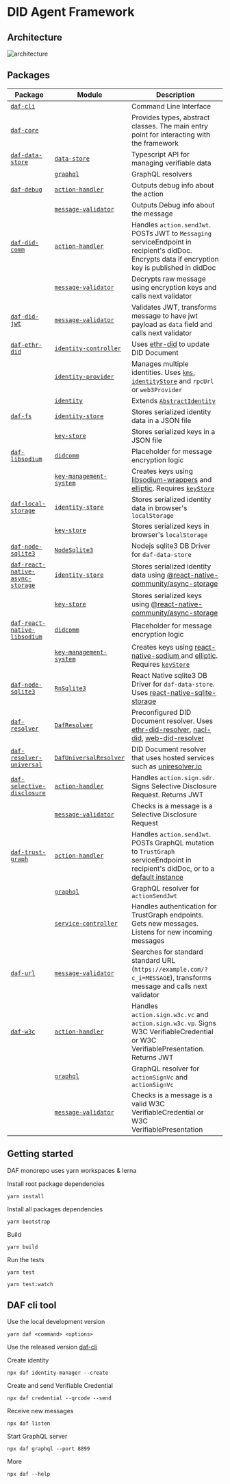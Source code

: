 # DID Agent Framework

## Architecture

![architecture](docs/assets/architecture.png)

## Packages

| Package                                                                     | Module                                                                                      | Description                                                                                                                                                                                                                                                       |
| --------------------------------------------------------------------------- | ------------------------------------------------------------------------------------------- | ----------------------------------------------------------------------------------------------------------------------------------------------------------------------------------------------------------------------------------------------------------------- |
| [`daf-cli`](packages/daf-cli)                                               |                                                                                             | Command Line Interface                                                                                                                                                                                                                                            |
| [`daf-core`](packages/daf-core)                                             |                                                                                             | Provides types, abstract classes. The main entry point for interacting with the framework                                                                                                                                                                         |
| [`daf-data-store`](packages/daf-data-store)                                 | [`data-store`](packages/daf-data-store/src/data-store.ts)                                   | Typescript API for managing verifiable data                                                                                                                                                                                                                       |
|                                                                             | [`graphql`](packages/daf-data-store/src/graphql.ts)                                         | GraphQL resolvers                                                                                                                                                                                                                                                 |
| [`daf-debug`](packages/daf-debug)                                           | [`action-handler`](packages/daf-debug/src/action-handler.ts)                                | Outputs debug info about the action                                                                                                                                                                                                                               |
|                                                                             | [`message-validator`](packages/daf-debug/src/message-validator.ts)                          | Outputs Debug info about the message                                                                                                                                                                                                                              |
| [`daf-did-comm`](packages/daf-did-comm)                                     | [`action-handler`](packages/daf-did-comm/src/action-handler.ts)                             | Handles `action.sendJwt`. POSTs JWT to `Messaging` serviceEndpoint in recipient's didDoc. Encrypts data if encryption key is published in didDoc                                                                                                                  |
|                                                                             | [`message-validator`](packages/daf-did-comm/src/message-validator.ts)                       | Decrypts raw message using encryption keys and calls next validator                                                                                                                                                                                               |
| [`daf-did-jwt`](packages/daf-did-jwt)                                       | [`message-validator`](packages/daf-did-jwt/src/message-validator.ts)                        | Validates JWT, transforms message to have jwt payload as `data` field and calls next validator                                                                                                                                                                    |
| [`daf-ethr-did`](packages/daf-ethr-did)                                     | [`identity-controller`](packages/daf-ethr-did/src/identity-controller.ts)                   | Uses [ethr-did](https://github.com/uport-project/ethr-did) to update DID Document                                                                                                                                                                                 |
|                                                                             | [`identity-provider`](packages/daf-ethr-did/src/identity-provider.ts)                       | Manages multiple identities. Uses [`kms`](packages/daf-core/src/identity/abstract-key-management-system.ts), [`identityStore`](packages/daf-core/src/identity/abstract-identity-store.ts) and `rpcUrl` or `web3Provider`                                          |
|                                                                             | [`identity`](packages/daf-ethr-did/src/identity.ts)                                         | Extends [`AbstractIdentity`](packages/daf-core/src/identity/abstract-identity.ts)                                                                                                                                                                                 |
| [`daf-fs`](packages/daf-fs)                                                 | [`identity-store`](packages/daf-fs/src/identity-store.ts)                                   | Stores serialized identity data in a JSON file                                                                                                                                                                                                                    |
|                                                                             | [`key-store`](packages/daf-fs/src/key-store.ts)                                             | Stores serialized keys in a JSON file                                                                                                                                                                                                                             |
| [`daf-libsodium`](packages/daf-libsodium)                                   | [`didcomm`](packages/daf-libsodium/src/didcomm.ts)                                          | Placeholder for message encryption logic                                                                                                                                                                                                                          |
|                                                                             | [`key-management-system`](packages/daf-libsodium/src/key-management-system.ts)              | Creates keys using [libsodium-wrappers](https://github.com/jedisct1/libsodium.js) and [elliptic](https://github.com/indutny/elliptic). Requires [`keyStore`](packages/daf-core/src/identity/abstract-key-store.ts)                                                |
| [`daf-local-storage`](packages/daf-local-storage)                           | [`identity-store`](packages/daf-local-storage/src/identity-store.ts)                        | Stores serialized identity data in browser's `localStorage`                                                                                                                                                                                                       |
|                                                                             | [`key-store`](packages/daf-local-storage/src/key-store.ts)                                  | Stores serialized keys in browser's `localStorage`                                                                                                                                                                                                                |
| [`daf-node-sqlite3`](packages/daf-node-sqlite3)                             | [`NodeSqlite3`](packages/daf-node-sqlite3/src/index.ts)                                     | Nodejs sqlite3 DB Driver for `daf-data-store`                                                                                                                                                                                                                     |
| [`daf-react-native-async-storage`](packages/daf-react-native-async-storage) | [`identity-store`](packages/daf-react-native-async-storage/src/identity-store.ts)           | Stores serialized identity data using [@react-native-community/async-storage](https://github.com/react-native-community/async-storage)                                                                                                                            |
|                                                                             | [`key-store`](packages/daf-react-native-async-storage/src/key-store.ts)                     | Stores serialized keys using [@react-native-community/async-storage](https://github.com/react-native-community/async-storage)                                                                                                                                     |
| [`daf-react-native-libsodium`](packages/daf-react-native-libsodium)         | [`didcomm`](packages/daf-react-native-libsodium/src/didcomm.ts)                             | Placeholder for message encryption logic                                                                                                                                                                                                                          |
|                                                                             | [`key-management-system`](packages/daf-react-native-libsodium/src/key-management-system.ts) | Creates keys using [react-native-sodium ](https://github.com/lyubo/react-native-sodium) and [elliptic](https://github.com/indutny/elliptic). Requires [`keyStore`](packages/daf-core/src/identity/abstract-key-store.ts)                                          |
| [`daf-node-sqlite3`](packages/daf-react-native-sqlite3)                     | [`RnSqlite3`](packages/daf-react-native-sqlite3/src/index.ts)                               | React Native sqlite3 DB Driver for `daf-data-store`. Uses [react-native-sqlite-storage](https://github.com/andpor/react-native-sqlite-storage)                                                                                                                    |
| [`daf-resolver`](packages/daf-resolver)                                     | [`DafResolver`](packages/daf-resolver/src/resolver.ts)                                      | Preconfigured DID Document resolver. Uses [ethr-did-resolver](https://github.com/decentralized-identity/ethr-did-resolver), [nacl-did](https://github.com/uport-project/nacl-did), [web-did-resolver](https://github.com/decentralized-identity/web-did-resolver) |
| [`daf-resolver-universal`](packages/daf-resolver-universal)                 | [`DafUniversalResolver`](packages/daf-resolver-universal/src/resolver.ts)                   | DID Document resolver that uses hosted services such as [uniresolver.io](https://uniresolver.io)                                                                                                                                                                  |
| [`daf-selective-disclosure`](packages/daf-selective-disclosure)             | [`action-handler`](packages/daf-selective-disclosure/src/action-handler.ts)                 | Handles `action.sign.sdr`. Signs Selective Disclosure Request. Returns JWT                                                                                                                                                                                        |
|                                                                             | [`message-validator`](packages/daf-selective-disclosure/src/message-validator.ts)           | Checks is a message is a Selective Disclosure Request                                                                                                                                                                                                             |
| [`daf-trust-graph`](packages/daf-trust-graph)                               | [`action-handler`](packages/daf-trust-graph/src/action-handler.ts)                          | Handles `action.sendJwt`. POSTs GraphQL mutation to `TrustGraph` serviceEndpoint in recipient's didDoc, or to a [default instance](https://trustgraph.uport.me/graphql)                                                                                           |
|                                                                             | [`graphql`](packages/daf-trust-graph/src/graphql.ts)                                        | GraphQL resolver for `actionSendJwt`                                                                                                                                                                                                                              |
|                                                                             | [`service-controller`](packages/daf-trust-graph/src/service-controller.ts)                  | Handles authentication for TrustGraph endpoints. Gets new messages. Listens for new incoming messages                                                                                                                                                             |
| [`daf-url`](packages/daf-url)                                               | [`message-validator`](packages/daf-url/src/message-validator.ts)                            | Searches for standard standard URL (`https://example.com/?c_i=MESSAGE`), transforms message and calls next validator                                                                                                                                              |
| [`daf-w3c`](packages/daf-w3c)                                               | [`action-handler`](packages/daf-w3c/src/action-handler.ts)                                  | Handles `action.sign.w3c.vc` and `action.sign.w3c.vp`. Signs W3C VerifiableCredential or W3C VerifiablePresentation. Returns JWT                                                                                                                                  |
|                                                                             | [`graphql`](packages/daf-w3c/src/graphql.ts)                                                | GraphQL resolver for `actionSignVc` and `actionSignVc`                                                                                                                                                                                                            |
|                                                                             | [`message-validator`](packages/daf-w3c/src/message-validator.ts)                            | Checks is a message is a valid W3C VerifiableCredential or W3C VerifiablePresentation                                                                                                                                                                             |

## Getting started

DAF monorepo uses yarn workspaces & lerna

Install root package dependencies

```
yarn install
```

Install all packages dependencies

```
yarn bootstrap
```

Build

```
yarn build
```

Run the tests

```
yarn test
```

```
yarn test:watch
```

## DAF cli tool

Use the local development version

```
yarn daf <command> <options>
```

Use the released version [daf-cli](packages/daf-cli)

Create identity

```
npx daf identity-manager --create
```

Create and send Verifiable Credential

```
npx daf credential --qrcode --send
```

Receive new messages

```
npx daf listen
```

Start GraphQL server

```
npx daf graphql --port 8899
```

More

```
npx daf --help
```
